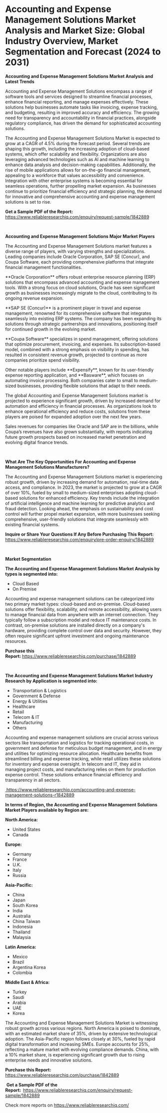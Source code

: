 <p><h1>Accounting and Expense Management Solutions Market Analysis and Market Size: Global Industry Overview, Market Segmentation and Forecast (2024 to 2031)</h1></p><p><strong>Accounting and Expense Management Solutions Market Analysis and Latest Trends</strong></p>
<p><p>Accounting and Expense Management Solutions encompass a range of software tools and services designed to streamline financial processes, enhance financial reporting, and manage expenses effectively. These solutions help businesses automate tasks like invoicing, expense tracking, and budgeting, resulting in improved accuracy and efficiency. The growing need for transparency and accountability in financial practices, alongside regulatory compliance, has driven the demand for sophisticated accounting solutions.</p><p>The Accounting and Expense Management Solutions Market is expected to grow at a CAGR of 4.5% during the forecast period. Several trends are shaping this growth, including the increasing adoption of cloud-based systems, which offer scalability and flexibility. Organizations are also leveraging advanced technologies such as AI and machine learning to enhance data analysis and decision-making capabilities. Additionally, the rise of mobile applications allows for on-the-go financial management, appealing to a workforce that values accessibility and convenience. Integration with other enterprise systems is becoming essential for seamless operations, further propelling market expansion. As businesses continue to prioritize financial efficiency and strategic planning, the demand for innovative and comprehensive accounting and expense management solutions is set to rise.</p></p>
<p><strong>Get a Sample PDF of the Report:&nbsp;</strong> <a href="https://www.reliableresearchiq.com/enquiry/request-sample/1842889?utm_campaign=1082&utm_medium=2&utm_source=Github&utm_content=ia&utm_term=01012025&utm_id=accounting-and-expense-management-solutions">https://www.reliableresearchiq.com/enquiry/request-sample/1842889</a></p>
<p>&nbsp;</p>
<p><strong>Accounting and Expense Management Solutions Major Market Players</strong></p>
<p><p>The Accounting and Expense Management Solutions market features a diverse range of players, with varying strengths and specializations. Leading companies include Oracle Corporation, SAP SE (Concur), and Coupa Software, each providing comprehensive platforms that integrate financial management functionalities.</p><p>**Oracle Corporation** offers robust enterprise resource planning (ERP) solutions that encompass advanced accounting and expense management tools. With a strong focus on cloud solutions, Oracle has seen significant growth as businesses increasingly migrate to the cloud, contributing to its ongoing revenue expansion.</p><p>**SAP SE (Concur)** is a prominent player in travel and expense management, renowned for its comprehensive software that integrates seamlessly into existing ERP systems. The company has been expanding its solutions through strategic partnerships and innovations, positioning itself for continued growth in the evolving market.</p><p>**Coupa Software** specializes in spend management, offering solutions that optimize procurement, invoicing, and expenses. Its subscription-based model, combined with a strong emphasis on visibility in spending, has resulted in consistent revenue growth, projected to continue as more companies prioritize spend visibility.</p><p>Other notable players include **Expensify**, known for its user-friendly expense reporting application, and **Basware**, which focuses on automating invoice processing. Both companies cater to small to medium-sized businesses, providing flexible solutions that adapt to their needs.</p><p>The global Accounting and Expense Management Solutions market is projected to experience significant growth, driven by increased demand for automation and efficiency in financial processes. As organizations look to enhance operational efficiency and reduce costs, solutions from these players are poised for expanded adoption over the next few years.</p><p>Sales revenues for companies like Oracle and SAP are in the billions, while Coupa’s revenues have also grown substantially, with reports indicating future growth prospects based on increased market penetration and evolving digital finance trends.</p></p>
<p>&nbsp;</p>
<p><strong>What Are The Key Opportunities For Accounting and Expense Management Solutions Manufacturers?</strong></p>
<p><p>The Accounting and Expense Management Solutions market is experiencing robust growth, driven by increasing demand for automation, real-time data access, and compliance. In 2023, the market is projected to grow at a CAGR of over 10%, fueled by small to medium-sized enterprises adopting cloud-based solutions for enhanced efficiency. Key trends include the integration of artificial intelligence and machine learning for predictive analytics and fraud detection. Looking ahead, the emphasis on sustainability and cost control will further propel market expansion, with more businesses seeking comprehensive, user-friendly solutions that integrate seamlessly with existing financial systems.</p></p>
<p><strong>Inquire or Share Your Questions If Any Before Purchasing This Report:</strong> <a href="https://www.reliableresearchiq.com/enquiry/pre-order-enquiry/1842889?utm_campaign=1082&utm_medium=2&utm_source=Github&utm_content=ia&utm_term=01012025&utm_id=accounting-and-expense-management-solutions">https://www.reliableresearchiq.com/enquiry/pre-order-enquiry/1842889</a></p>
<p>&nbsp;</p>
<p><strong>Market Segmentation</strong></p>
<p><strong>The Accounting and Expense Management Solutions Market Analysis by types is segmented into:</strong></p>
<p><ul><li>Cloud Based</li><li>On Premise</li></ul></p>
<p><p>Accounting and expense management solutions can be categorized into two primary market types: cloud-based and on-premise. Cloud-based solutions offer flexibility, scalability, and remote accessibility, allowing users to manage financial data from anywhere with an internet connection. They typically follow a subscription model and reduce IT maintenance costs. In contrast, on-premise solutions are installed directly on a company's hardware, providing complete control over data and security. However, they often require significant upfront investment and ongoing maintenance resources.</p></p>
<p><strong>Purchase this Report:&nbsp;</strong><a href="https://www.reliableresearchiq.com/purchase/1842889?utm_campaign=1082&utm_medium=2&utm_source=Github&utm_content=ia&utm_term=01012025&utm_id=accounting-and-expense-management-solutions">https://www.reliableresearchiq.com/purchase/1842889</a></p>
<p>&nbsp;</p>
<p><strong>The Accounting and Expense Management Solutions Market Industry Research by Application is segmented into:</strong></p>
<p><ul><li>Transportation & Logistics</li><li>Government & Defense</li><li>Energy & Utilities</li><li>Healthcare</li><li>Retail</li><li>Telecom & IT</li><li>Manufacturing</li><li>Others</li></ul></p>
<p><p>Accounting and expense management solutions are crucial across various sectors like transportation and logistics for tracking operational costs, in government and defense for meticulous budget management, and in energy and utilities for optimizing resource allocation. Healthcare benefits from streamlined billing and expense tracking, while retail utilizes these solutions for inventory and expense oversight. In telecom and IT, they aid in managing project costs, and manufacturing relies on them for production expense control. These solutions enhance financial efficiency and transparency in all sectors.</p></p>
<p><a href="https://www.reliableresearchiq.com/accounting-and-expense-management-solutions-r1842889?utm_campaign=1082&utm_medium=2&utm_source=Github&utm_content=ia&utm_term=01012025&utm_id=accounting-and-expense-management-solutions">&nbsp;https://www.reliableresearchiq.com/accounting-and-expense-management-solutions-r1842889</a></p>
<p><strong>In terms of Region, the Accounting and Expense Management Solutions Market Players available by Region are:</strong></p>
<p>
    <p> <strong> North America: </strong>
        <ul>
            <li>United States</li>
            <li>Canada</li>
        </ul>
        </p> 
    <p> <strong> Europe: </strong>
        <ul>
            <li>Germany</li>
            <li>France</li>
            <li>U.K.</li>
            <li>Italy</li>
            <li>Russia</li>
        </ul>
        </p> 
    <p> <strong> Asia-Pacific: </strong>
        <ul>
            <li>China</li>
            <li>Japan</li>
            <li>South Korea</li>
            <li>India</li>
            <li>Australia</li>
            <li>China Taiwan</li>
            <li>Indonesia</li>
            <li>Thailand</li>
            <li>Malaysia</li>
        </ul>
        </p> 
    <p> <strong> Latin America: </strong>
        <ul>
            <li>Mexico</li>
            <li>Brazil</li>
            <li>Argentina Korea</li>
            <li>Colombia</li>
        </ul>
        </p> 
    <p> <strong> Middle East & Africa: </strong>
        <ul>
            <li>Turkey</li>
            <li>Saudi</li>
            <li>Arabia</li>
            <li>UAE</li>
            <li>Korea</li>
        </ul>
    </p>
    </p>
<p><p>The Accounting and Expense Management Solutions Market is witnessing robust growth across various regions. North America is poised to dominate, with an estimated market share of 35%, driven by extensive technological adoption. The Asia-Pacific region follows closely at 30%, fueled by rapid digital transformation and increasing SMEs. Europe accounts for 25%, reflecting a mature market with evolving compliance demands. China, with a 10% market share, is experiencing significant growth due to rising enterprise needs and innovative solutions.</p></p>
<p><strong>Purchase this Report: </strong><a href="https://www.reliableresearchiq.com/purchase/1842889?utm_campaign=1082&utm_medium=2&utm_source=Github&utm_content=ia&utm_term=01012025&utm_id=accounting-and-expense-management-solutions">https://www.reliableresearchiq.com/purchase/1842889</a></p>
<p>&nbsp;<strong>Get a Sample PDF of the Report:&nbsp;&nbsp;</strong><a href="https://www.reliableresearchiq.com/enquiry/request-sample/1842889?utm_campaign=1082&utm_medium=2&utm_source=Github&utm_content=ia&utm_term=01012025&utm_id=accounting-and-expense-management-solutions">https://www.reliableresearchiq.com/enquiry/request-sample/1842889</a></p>
<p><strong></strong></p>
<p>Check more reports on <a href="https://www.reliableresearchiq.com/?utm_campaign=1082&utm_medium=2&utm_source=Github&utm_content=ia&utm_term=01012025&utm_id=accounting-and-expense-management-solutions">https://www.reliableresearchiq.com/</a></p>